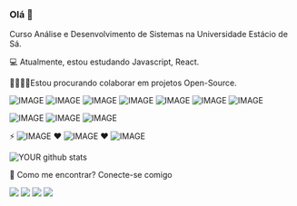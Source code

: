 

### Olá 👋

Curso Análise e Desenvolvimento de Sistemas na Universidade Estácio de Sá.

💻 Atualmente, estou estudando Javascript, React.

🤜🏻🤛🏻Estou procurando colaborar em projetos Open-Source.

 ![IMAGE](https://img.shields.io/badge/HTML5-E34F26?style=for-the-badge&logo=html5&logoColor=white)  ![IMAGE](https://img.shields.io/badge/CSS3-1572B6?style=for-the-badge&logo=css3&logoColor=white) ![IMAGE](https://img.shields.io/badge/JavaScript-F7DF1E?style=for-the-badge&logo=javascript&logoColor=black) ![IMAGE](https://img.shields.io/badge/Bootstrap-563D7C?style=for-the-badge&logo=bootstrap&logoColor=white) ![IMAGE](https://img.shields.io/badge/Express.js-404D59?style=for-the-badge&logo=express&logoColor=white) ![IMAGE](https://img.shields.io/badge/Kotlin-0095D5?&style=for-the-badge&logo=kotlin&logoColor=white) ![IMAGE](https://img.shields.io/badge/Git-F05032?style=for-the-badge&logo=git&logoColor=white)

![IMAGE](https://img.shields.io/badge/Windows-0078D6?style=for-the-badge&logo=windows&logoColor=white) ![IMAGE](https://img.shields.io/badge/Ubuntu-E95420?style=for-the-badge&logo=ubuntu&logoColor=white) ![IMAGE](https://img.shields.io/badge/Android-3DDC84?style=for-the-badge&logo=android&logoColor=white)


⚡  ![IMAGE](https://img.shields.io/badge/Counter_Strike-000000?style=for-the-badge&logo=counter-strike&logoColor=white) ♥ ![IMAGE](https://img.shields.io/badge/Spotify-1ED760?&style=for-the-badge&logo=spotify&logoColor=white) ♥ ![IMAGE](https://img.shields.io/badge/Netflix-E50914?style=for-the-badge&logo=netflix&logoColor=white) 

![YOUR github stats](https://github-readme-stats.vercel.app/api?username=arielnicollas&show_icons=true&theme=radical)

📧 Como me encontrar? Conecte-se comigo

[<img src="https://img.shields.io/badge/medium-%2312100E.svg?&style=for-the-badge&logo=medium&logoColor=white" />](https://medium.com/USERNAME)  [<img src="https://img.shields.io/badge/linkedin-%230077B5.svg?&style=for-the-badge&logo=linkedin&logoColor=white" />](https://www.linkedin.com/in/ariel-nicollas/) [<img src = "https://img.shields.io/badge/instagram-%23E4405F.svg?&style=for-the-badge&logo=instagram&logoColor=white">](https://www.instagram.com/nicollaso10/) [<img src = "https://img.shields.io/badge/facebook-%231877F2.svg?&style=for-the-badge&logo=facebook&logoColor=white">](https://www.facebook.com/ariel.nicollas)
